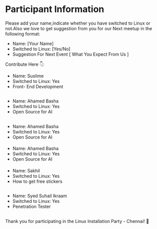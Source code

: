 # Participant Information

Please add your name,indicate whether you have switched to Linux or not.Also we love to get suggestion from you for our Next meetup in the following format:

- Name: [Your Name]
- Switched to Linux: [Yes/No]
- Suggestion For Next Event [ What You Expect From Us ]

Contribute Here 👇:

- Name: Suslime
- Switched to Linux: Yes
- Front- End Development

##

- Name: Ahamed Basha
- Switched to Linux: Yes
- Open Source for AI

##

##

- Name: Ahamed Basha
- Switched to Linux: Yes
- Open Source for AI

####

- Name: Ahamed Basha
- Switched to Linux: Yes
- Open Source for AI

####

- Name: Sakhil
- Switched to Linux: Yes
- How to get free stickers

##

- Name: Syed Suhail Ikraam 
- Switched to Linux: Yes
- Penetration Tester

##

Thank you for participating in the Linux Installation Party - Chennai! 🎉
